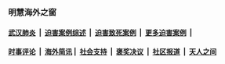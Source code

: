 
### 明慧海外之窗

####  [武汉肺炎](indexes/365.md?t=03141700) &nbsp;|&nbsp;  [迫害案例综述](indexes/328.md?t=03141700) &nbsp;|&nbsp; [迫害致死案例](indexes/277.md?t=03141700)  &nbsp;|&nbsp; [更多迫害案例](indexes/81.md?t=03141700)  &nbsp;|&nbsp; 
####  [时事评论](indexes/19.md?t=03141700) &nbsp;|&nbsp; [海外简讯](indexes/245.md?t=03141700)&nbsp;|&nbsp;  [社会支持](indexes/140.md?t=03141700) &nbsp;|&nbsp; [褒奖决议](indexes/282.md?t=03141700) &nbsp;|&nbsp; [社区报道](indexes/91.md?t=03141700)  &nbsp;|&nbsp; [天人之间](indexes/78.md?t=03141700) 

